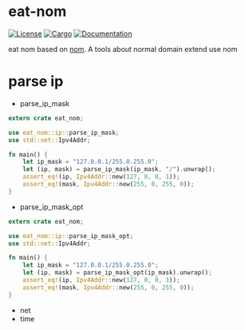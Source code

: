 # eat-nom

[![License](https://img.shields.io/badge/license-MIT%2FApache--2.0-blue.svg)](
https://github.com/baoyachi/eat-nom)
[![Cargo](https://img.shields.io/crates/v/eat-nom.svg)](
https://crates.io/crates/eat-nom)
[![Documentation](https://docs.rs/eat-nom/badge.svg)](
https://docs.rs/eat-nom)

eat nom based on [nom](https://github.com/Geal/nom). A tools about normal domain extend use nom

# parse ip

* parse_ip_mask
```rust
extern crate eat_nom;

use eat_nom::ip::parse_ip_mask;
use std::net::Ipv4Addr;

fn main() {
    let ip_mask = "127.0.0.1/255.0.255.0";
    let (ip, mask) = parse_ip_mask(ip_mask, "/").unwrap();
    assert_eq!(ip, Ipv4Addr::new(127, 0, 0, 1));
    assert_eq!(mask, Ipv4Addr::new(255, 0, 255, 0));
}
```
* parse_ip_mask_opt
```rust
extern crate eat_nom;

use eat_nom::ip::parse_ip_mask_opt;
use std::net::Ipv4Addr;

fn main() {
    let ip_mask = "127.0.0.1/255.0.255.0";
    let (ip, mask) = parse_ip_mask_opt(ip_mask).unwrap();
    assert_eq!(ip, Ipv4Addr::new(127, 0, 0, 1));
    assert_eq!(mask, Ipv4Addr::new(255, 0, 255, 0));
}
```

* net
* time


